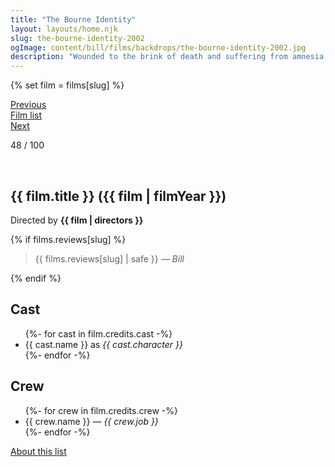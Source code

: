 ```yaml
---
title: "The Bourne Identity"
layout: layouts/home.njk
slug: the-bourne-identity-2002
ogImage: content/bill/films/backdrops/the-bourne-identity-2002.jpg
description: "Wounded to the brink of death and suffering from amnesia, Jason Bourne is rescued at sea by a fisherman. With nothing to go on but a Swiss bank account number, he starts to reconstruct his life, but finds that many people he encounters want him dead. However, Bourne realizes that he has the combat and mental skills of a world-class spy—but who does he work for?"
---
```


{% set film = films[slug] %}

<nav class="films">
  <div class="prev">
    <a href="../man-on-the-train-2002"><i class="fa-solid fa-chevron-left fa-xs"></i> Previous</a>
  </div>
  <div>
    <a href="../">Film list</a>
  </div>
  <div class="next">
    <a href="../phone-booth-2003">Next <i class="fa-solid fa-chevron-right fa-xs"></i></a>
  </div>
</nav>

<p>48 / 100</p>

<article class="film slug-the-bourne-identity-2002">
  <div class="backdrop-and-poster">
    <img class="poster" src="../films/posters/{{ slug }}.jpg" alt="">
    <img class="backdrop" src="../films/backdrops/{{ slug }}.jpg" alt="">
  </div>

  <h1>{{ film.title }} ({{ film | filmYear }})</h1>

  

  <p class="director">
    Directed by <strong>{{ film | directors }}</strong>
  </p>

  {% if films.reviews[slug] %}
    <blockquote> 
      {{ films.reviews[slug] | safe }} <em>— Bill</em>
    </blockquote> 
  {% endif %}

  <h2>
    Cast
  </h2>
  <ul>
    {%- for cast in film.credits.cast -%}
      <li>
        {{ cast.name }} as <em>{{ cast.character }}</em>
      </li>
    {%- endfor -%}
  </ul>

  <h2>
    Crew
  </h2>
  <ul>
    {%- for crew in film.credits.crew -%}
      <li>
        {{ crew.name }} &mdash; <em>{{ crew.job }}</em>
      </li>
    {%- endfor -%}
  </ul>
</article>
<footer>
  <a href="../about">About this list</a>
</footer>
